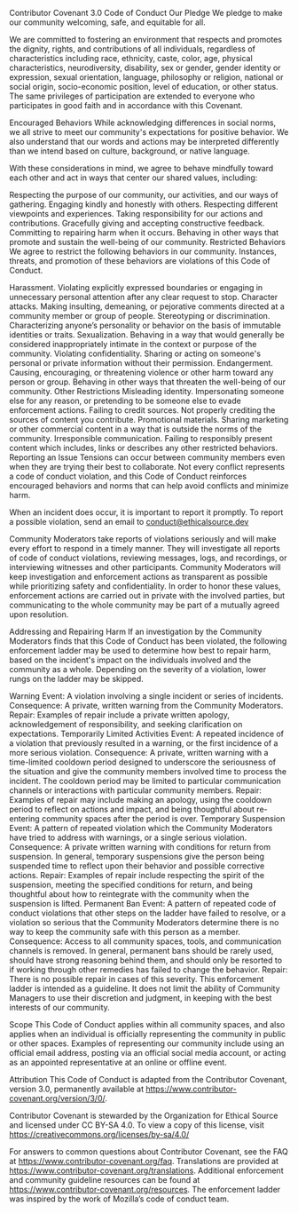 Contributor Covenant 3.0 Code of Conduct
Our Pledge
We pledge to make our community welcoming, safe, and equitable for all.

We are committed to fostering an environment that respects and promotes the dignity, rights, and contributions of all individuals, regardless of characteristics including race, ethnicity, caste, color, age, physical characteristics, neurodiversity, disability, sex or gender, gender identity or expression, sexual orientation, language, philosophy or religion, national or social origin, socio-economic position, level of education, or other status. The same privileges of participation are extended to everyone who participates in good faith and in accordance with this Covenant.

Encouraged Behaviors
While acknowledging differences in social norms, we all strive to meet our community's expectations for positive behavior. We also understand that our words and actions may be interpreted differently than we intend based on culture, background, or native language.

With these considerations in mind, we agree to behave mindfully toward each other and act in ways that center our shared values, including:

Respecting the purpose of our community, our activities, and our ways of gathering.
Engaging kindly and honestly with others.
Respecting different viewpoints and experiences.
Taking responsibility for our actions and contributions.
Gracefully giving and accepting constructive feedback.
Committing to repairing harm when it occurs.
Behaving in other ways that promote and sustain the well-being of our community.
Restricted Behaviors
We agree to restrict the following behaviors in our community. Instances, threats, and promotion of these behaviors are violations of this Code of Conduct.

Harassment. Violating explicitly expressed boundaries or engaging in unnecessary personal attention after any clear request to stop.
Character attacks. Making insulting, demeaning, or pejorative comments directed at a community member or group of people.
Stereotyping or discrimination. Characterizing anyone’s personality or behavior on the basis of immutable identities or traits.
Sexualization. Behaving in a way that would generally be considered inappropriately intimate in the context or purpose of the community.
Violating confidentiality. Sharing or acting on someone's personal or private information without their permission.
Endangerment. Causing, encouraging, or threatening violence or other harm toward any person or group.
Behaving in other ways that threaten the well-being of our community.
Other Restrictions
Misleading identity. Impersonating someone else for any reason, or pretending to be someone else to evade enforcement actions.
Failing to credit sources. Not properly crediting the sources of content you contribute.
Promotional materials. Sharing marketing or other commercial content in a way that is outside the norms of the community.
Irresponsible communication. Failing to responsibly present content which includes, links or describes any other restricted behaviors.
Reporting an Issue
Tensions can occur between community members even when they are trying their best to collaborate. Not every conflict represents a code of conduct violation, and this Code of Conduct reinforces encouraged behaviors and norms that can help avoid conflicts and minimize harm.

When an incident does occur, it is important to report it promptly. To report a possible violation, send an email to conduct@ethicalsource.dev

Community Moderators take reports of violations seriously and will make every effort to respond in a timely manner. They will investigate all reports of code of conduct violations, reviewing messages, logs, and recordings, or interviewing witnesses and other participants. Community Moderators will keep investigation and enforcement actions as transparent as possible while prioritizing safety and confidentiality. In order to honor these values, enforcement actions are carried out in private with the involved parties, but communicating to the whole community may be part of a mutually agreed upon resolution.

Addressing and Repairing Harm
If an investigation by the Community Moderators finds that this Code of Conduct has been violated, the following enforcement ladder may be used to determine how best to repair harm, based on the incident's impact on the individuals involved and the community as a whole. Depending on the severity of a violation, lower rungs on the ladder may be skipped.

Warning
Event: A violation involving a single incident or series of incidents.
Consequence: A private, written warning from the Community Moderators.
Repair: Examples of repair include a private written apology, acknowledgement of responsibility, and seeking clarification on expectations.
Temporarily Limited Activities
Event: A repeated incidence of a violation that previously resulted in a warning, or the first incidence of a more serious violation.
Consequence: A private, written warning with a time-limited cooldown period designed to underscore the seriousness of the situation and give the community members involved time to process the incident. The cooldown period may be limited to particular communication channels or interactions with particular community members.
Repair: Examples of repair may include making an apology, using the cooldown period to reflect on actions and impact, and being thoughtful about re-entering community spaces after the period is over.
Temporary Suspension
Event: A pattern of repeated violation which the Community Moderators have tried to address with warnings, or a single serious violation.
Consequence: A private written warning with conditions for return from suspension. In general, temporary suspensions give the person being suspended time to reflect upon their behavior and possible corrective actions.
Repair: Examples of repair include respecting the spirit of the suspension, meeting the specified conditions for return, and being thoughtful about how to reintegrate with the community when the suspension is lifted.
Permanent Ban
Event: A pattern of repeated code of conduct violations that other steps on the ladder have failed to resolve, or a violation so serious that the Community Moderators determine there is no way to keep the community safe with this person as a member.
Consequence: Access to all community spaces, tools, and communication channels is removed. In general, permanent bans should be rarely used, should have strong reasoning behind them, and should only be resorted to if working through other remedies has failed to change the behavior.
Repair: There is no possible repair in cases of this severity.
This enforcement ladder is intended as a guideline. It does not limit the ability of Community Managers to use their discretion and judgment, in keeping with the best interests of our community.

Scope
This Code of Conduct applies within all community spaces, and also applies when an individual is officially representing the community in public or other spaces. Examples of representing our community include using an official email address, posting via an official social media account, or acting as an appointed representative at an online or offline event.

Attribution
This Code of Conduct is adapted from the Contributor Covenant, version 3.0, permanently available at https://www.contributor-covenant.org/version/3/0/.

Contributor Covenant is stewarded by the Organization for Ethical Source and licensed under CC BY-SA 4.0. To view a copy of this license, visit https://creativecommons.org/licenses/by-sa/4.0/

For answers to common questions about Contributor Covenant, see the FAQ at https://www.contributor-covenant.org/faq. Translations are provided at https://www.contributor-covenant.org/translations. Additional enforcement and community guideline resources can be found at https://www.contributor-covenant.org/resources. The enforcement ladder was inspired by the work of Mozilla’s code of conduct team.
